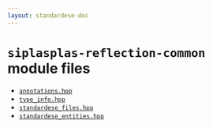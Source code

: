 ```yaml
---
layout: standardese-doc
---
```



# `siplasplas-reflection-common` module files


 - [`annotations.hpp`]({{site.url}}{{site.baseurl}}/doc/standardese/0.0.1/siplasplas-reflection-common/annotations.html)
 - [`type_info.hpp`]({{site.url}}{{site.baseurl}}/doc/standardese/0.0.1/siplasplas-reflection-common/type_info.html)
 - [`standardese_files.hpp`]({{site.url}}{{site.baseurl}}/doc/standardese/0.0.1/siplasplas-reflection-common/standardese_files.html)
 - [`standardese_entities.hpp`]({{site.url}}{{site.baseurl}}/doc/standardese/0.0.1/siplasplas-reflection-common/standardese_entities.html)
